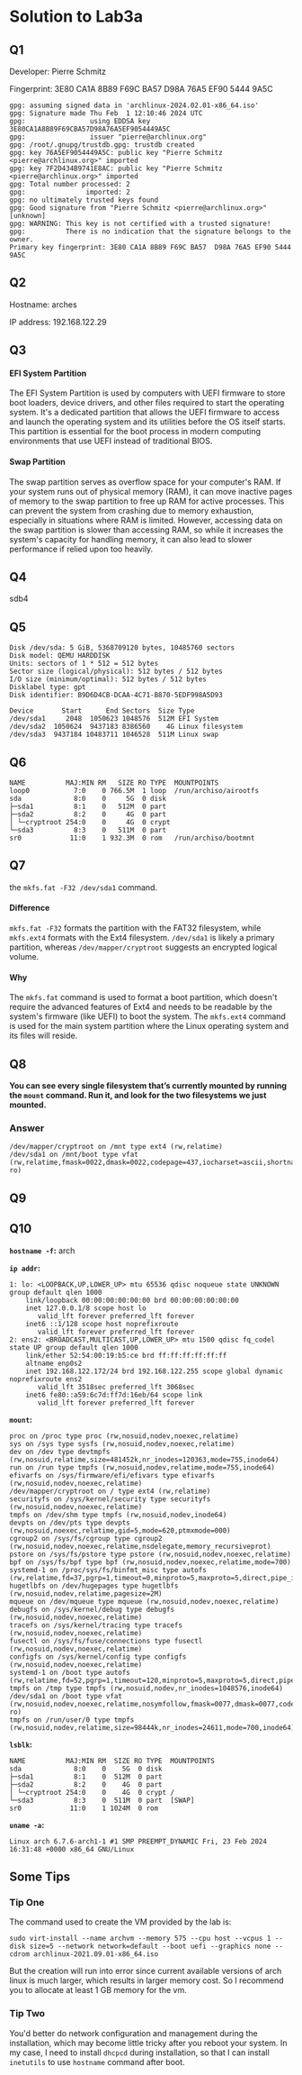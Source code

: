 # Solution to Lab3a

## Q1

Developer: Pierre Schmitz

Fingerprint: 3E80 CA1A 8B89 F69C BA57 D98A 76A5 EF90 5444 9A5C

```
gpg: assuming signed data in 'archlinux-2024.02.01-x86_64.iso'
gpg: Signature made Thu Feb  1 12:10:46 2024 UTC
gpg:                using EDDSA key 3E80CA1A8B89F69CBA57D98A76A5EF9054449A5C
gpg:                issuer "pierre@archlinux.org"
gpg: /root/.gnupg/trustdb.gpg: trustdb created
gpg: key 76A5EF9054449A5C: public key "Pierre Schmitz <pierre@archlinux.org>" imported
gpg: key 7F2D434B9741E8AC: public key "Pierre Schmitz <pierre@archlinux.org>" imported
gpg: Total number processed: 2
gpg:               imported: 2
gpg: no ultimately trusted keys found
gpg: Good signature from "Pierre Schmitz <pierre@archlinux.org>" [unknown]
gpg: WARNING: This key is not certified with a trusted signature!
gpg:          There is no indication that the signature belongs to the owner.
Primary key fingerprint: 3E80 CA1A 8B89 F69C BA57  D98A 76A5 EF90 5444 9A5C
```

## Q2

Hostname: arches

IP address: 192.168.122.29

## Q3

#### EFI System Partition

The EFI System Partition is used by computers with UEFI firmware to store boot loaders, device drivers, and other files required to start the operating system. It's a dedicated partition that allows the UEFI firmware to access and launch the operating system and its utilities before the OS itself starts. This partition is essential for the boot process in modern computing environments that use UEFI instead of traditional BIOS.
#### Swap Partition 

The swap partition serves as overflow space for your computer's RAM. If your system runs out of physical memory (RAM), it can move inactive pages of memory to the swap partition to free up RAM for active processes. This can prevent the system from crashing due to memory exhaustion, especially in situations where RAM is limited. However, accessing data on the swap partition is slower than accessing RAM, so while it increases the system's capacity for handling memory, it can also lead to slower performance if relied upon too heavily.

## Q4

sdb4

## Q5

```
Disk /dev/sda: 5 GiB, 5368709120 bytes, 10485760 sectors
Disk model: QEMU HARDDISK
Units: sectors of 1 * 512 = 512 bytes
Sector size (logical/physical): 512 bytes / 512 bytes
I/O size (minimum/optimal): 512 bytes / 512 bytes
Disklabel type: gpt
Disk identifier: B9D6D4CB-DCAA-4C71-B870-5EDF998A5D93

Device       Start      End Sectors  Size Type
/dev/sda1     2048  1050623 1048576  512M EFI System
/dev/sda2  1050624  9437183 8386560    4G Linux filesystem
/dev/sda3  9437184 10483711 1046528  511M Linux swap
```

## Q6

```
NAME          MAJ:MIN RM   SIZE RO TYPE  MOUNTPOINTS
loop0           7:0    0 766.5M  1 loop  /run/archiso/airootfs
sda             8:0    0     5G  0 disk
├─sda1          8:1    0   512M  0 part
├─sda2          8:2    0     4G  0 part
│ └─cryptroot 254:0    0     4G  0 crypt
└─sda3          8:3    0   511M  0 part
sr0            11:0    1 932.3M  0 rom   /run/archiso/bootmnt
```

## Q7

the `mkfs.fat -F32 /dev/sda1` command.

#### Difference

`mkfs.fat -F32` formats the partition with the FAT32 filesystem, while `mkfs.ext4` formats with the Ext4 filesystem. `/dev/sda1` is likely a primary partition, whereas `/dev/mapper/cryptroot` suggests an encrypted logical volume.

#### Why

The `mkfs.fat` command is used to format a boot partition, which doesn't require the advanced features of Ext4 and needs to be readable by the system's firmware (like UEFI) to boot the system. The `mkfs.ext4` command is used for the main system partition where the Linux operating system and its files will reside.

## Q8

**You can see every single filesystem that’s currently mounted by running the `mount` command. Run it, and look for the two filesystems we just mounted.**

### Answer

```
/dev/mapper/cryptroot on /mnt type ext4 (rw,relatime)
/dev/sda1 on /mnt/boot type vfat (rw,relatime,fmask=0022,dmask=0022,codepage=437,iocharset=ascii,shortname=mixed,utf8,errors=remount-ro)
```

## Q9

## Q10

**`hostname -f`:** arch

**`ip addr`:**

```
1: lo: <LOOPBACK,UP,LOWER_UP> mtu 65536 qdisc noqueue state UNKNOWN group default qlen 1000
    link/loopback 00:00:00:00:00:00 brd 00:00:00:00:00:00
    inet 127.0.0.1/8 scope host lo
       valid_lft forever preferred_lft forever
    inet6 ::1/128 scope host noprefixroute
       valid_lft forever preferred_lft forever
2: ens2: <BROADCAST,MULTICAST,UP,LOWER_UP> mtu 1500 qdisc fq_codel state UP group default qlen 1000
    link/ether 52:54:00:19:b5:ce brd ff:ff:ff:ff:ff:ff
    altname enp0s2
    inet 192.168.122.172/24 brd 192.168.122.255 scope global dynamic noprefixroute ens2
       valid_lft 3518sec preferred_lft 3068sec
    inet6 fe80::a59:6c7d:ff7d:16eb/64 scope link
       valid_lft forever preferred_lft forever
```

**`mount`:**

```
proc on /proc type proc (rw,nosuid,nodev,noexec,relatime)
sys on /sys type sysfs (rw,nosuid,nodev,noexec,relatime)
dev on /dev type devtmpfs (rw,nosuid,relatime,size=481452k,nr_inodes=120363,mode=755,inode64)
run on /run type tmpfs (rw,nosuid,nodev,relatime,mode=755,inode64)
efivarfs on /sys/firmware/efi/efivars type efivarfs (rw,nosuid,nodev,noexec,relatime)
/dev/mapper/cryptroot on / type ext4 (rw,relatime)
securityfs on /sys/kernel/security type securityfs (rw,nosuid,nodev,noexec,relatime)
tmpfs on /dev/shm type tmpfs (rw,nosuid,nodev,inode64)
devpts on /dev/pts type devpts (rw,nosuid,noexec,relatime,gid=5,mode=620,ptmxmode=000)
cgroup2 on /sys/fs/cgroup type cgroup2 (rw,nosuid,nodev,noexec,relatime,nsdelegate,memory_recursiveprot)
pstore on /sys/fs/pstore type pstore (rw,nosuid,nodev,noexec,relatime)
bpf on /sys/fs/bpf type bpf (rw,nosuid,nodev,noexec,relatime,mode=700)
systemd-1 on /proc/sys/fs/binfmt_misc type autofs (rw,relatime,fd=37,pgrp=1,timeout=0,minproto=5,maxproto=5,direct,pipe_ino=1804)
hugetlbfs on /dev/hugepages type hugetlbfs (rw,nosuid,nodev,relatime,pagesize=2M)
mqueue on /dev/mqueue type mqueue (rw,nosuid,nodev,noexec,relatime)
debugfs on /sys/kernel/debug type debugfs (rw,nosuid,nodev,noexec,relatime)
tracefs on /sys/kernel/tracing type tracefs (rw,nosuid,nodev,noexec,relatime)
fusectl on /sys/fs/fuse/connections type fusectl (rw,nosuid,nodev,noexec,relatime)
configfs on /sys/kernel/config type configfs (rw,nosuid,nodev,noexec,relatime)
systemd-1 on /boot type autofs (rw,relatime,fd=52,pgrp=1,timeout=120,minproto=5,maxproto=5,direct,pipe_ino=2904)
tmpfs on /tmp type tmpfs (rw,nosuid,nodev,nr_inodes=1048576,inode64)
/dev/sda1 on /boot type vfat (rw,nosuid,nodev,noexec,relatime,nosymfollow,fmask=0077,dmask=0077,codepage=437,iocharset=ascii,shortname=mixed,utf8,errors=remount-ro)
tmpfs on /run/user/0 type tmpfs (rw,nosuid,nodev,relatime,size=98444k,nr_inodes=24611,mode=700,inode64)
```

**`lsblk`:**

```
NAME          MAJ:MIN RM  SIZE RO TYPE  MOUNTPOINTS
sda             8:0    0    5G  0 disk
├─sda1          8:1    0  512M  0 part
├─sda2          8:2    0    4G  0 part
│ └─cryptroot 254:0    0    4G  0 crypt /
└─sda3          8:3    0  511M  0 part  [SWAP]
sr0            11:0    1 1024M  0 rom
```

**`uname -a`:**

```
Linux arch 6.7.6-arch1-1 #1 SMP PREEMPT_DYNAMIC Fri, 23 Feb 2024 16:31:48 +0000 x86_64 GNU/Linux
```



## Some Tips

### Tip One

The command used to create the VM provided by the lab is:

```
sudo virt-install --name archvm --memory 575 --cpu host --vcpus 1 --disk size=5 --network network=default --boot uefi --graphics none --cdrom archlinux-2021.09.01-x86_64.iso
```

But the creation will run into error since current available versions of arch linux is much larger, which results in larger memory cost. So I recommend you to allocate at least 1 GB memory for the vm.

### Tip Two

You'd better do network configuration and management during the installation, which may become little tricky after you reboot your system. In my case, I need to install `dhcpcd` during installation, so that I can install `inetutils` to use `hostname` command after boot.

